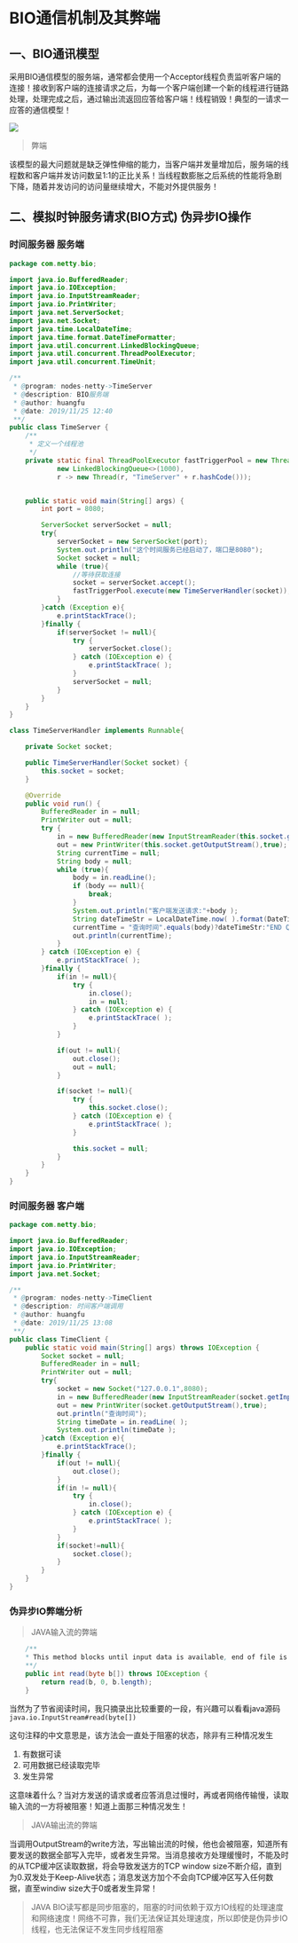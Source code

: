 # BIO通信机制及其弊端

## 一、BIO通讯模型

采用BIO通信模型的服务端，通常都会使用一个Acceptor线程负责监听客户端的连接！接收到客户端的连接请求之后，为每一个客户端创建一个新的线程进行链路处理，处理完成之后，通过输出流返回应答给客户端！线程销毁！典型的一请求一应答的通信模型！

![](../image/BIO通信模型.png)

> 弊端

该模型的最大问题就是缺乏弹性伸缩的能力，当客户端并发量增加后，服务端的线程数和客户端并发访问数呈1:1的正比关系！当线程数膨胀之后系统的性能将急剧下降，随着并发访问的访问量继续增大，不能对外提供服务！

## 二、模拟时钟服务请求(BIO方式) 伪异步IO操作

### 时间服务器 服务端

```java
package com.netty.bio;

import java.io.BufferedReader;
import java.io.IOException;
import java.io.InputStreamReader;
import java.io.PrintWriter;
import java.net.ServerSocket;
import java.net.Socket;
import java.time.LocalDateTime;
import java.time.format.DateTimeFormatter;
import java.util.concurrent.LinkedBlockingQueue;
import java.util.concurrent.ThreadPoolExecutor;
import java.util.concurrent.TimeUnit;

/**
 * @program: nodes-netty->TimeServer
 * @description: BIO服务端
 * @author: huangfu
 * @date: 2019/11/25 12:40
 **/
public class TimeServer {
    /**
     * 定义一个线程池
     */
    private static final ThreadPoolExecutor fastTriggerPool = new ThreadPoolExecutor(50, 200, 60L, TimeUnit.SECONDS,
            new LinkedBlockingQueue<>(1000),
            r -> new Thread(r, "TimeServer" + r.hashCode()));


    public static void main(String[] args) {
        int port = 8080;

        ServerSocket serverSocket = null;
        try{
            serverSocket = new ServerSocket(port);
            System.out.println("这个时间服务已经启动了，端口是8080");
            Socket socket = null;
            while (true){
                //等待获取连接
                socket = serverSocket.accept();
                fastTriggerPool.execute(new TimeServerHandler(socket));
            }
        }catch (Exception e){
            e.printStackTrace();
        }finally {
            if(serverSocket != null){
                try {
                    serverSocket.close();
                } catch (IOException e) {
                    e.printStackTrace( );
                }
                serverSocket = null;
            }
        }
    }
}

class TimeServerHandler implements Runnable{

    private Socket socket;

    public TimeServerHandler(Socket socket) {
        this.socket = socket;
    }

    @Override
    public void run() {
        BufferedReader in = null;
        PrintWriter out = null;
        try {
            in = new BufferedReader(new InputStreamReader(this.socket.getInputStream()));
            out = new PrintWriter(this.socket.getOutputStream(),true);
            String currentTime = null;
            String body = null;
            while (true){
                body = in.readLine();
                if (body == null){
                    break;
                }
                System.out.println("客户端发送请求:"+body );
                String dateTimeStr = LocalDateTime.now( ).format(DateTimeFormatter.ofPattern("yyyy-MM-dd HH:mm:ss"));
                currentTime = "查询时间".equals(body)?dateTimeStr:"END QUERY";
                out.println(currentTime);
            }
        } catch (IOException e) {
            e.printStackTrace( );
        }finally {
            if(in != null){
                try {
                    in.close();
                    in = null;
                } catch (IOException e) {
                    e.printStackTrace( );
                }
            }

            if(out != null){
                out.close();
                out = null;
            }

            if(socket != null){
                try {
                    this.socket.close();
                } catch (IOException e) {
                    e.printStackTrace( );
                }

                this.socket = null;
            }
        }
    }
}

```

### 时间服务器 客户端

```java
package com.netty.bio;

import java.io.BufferedReader;
import java.io.IOException;
import java.io.InputStreamReader;
import java.io.PrintWriter;
import java.net.Socket;

/**
 * @program: nodes-netty->TimeClient
 * @description: 时间客户端调用
 * @author: huangfu
 * @date: 2019/11/25 13:08
 **/
public class TimeClient {
    public static void main(String[] args) throws IOException {
        Socket socket = null;
        BufferedReader in = null;
        PrintWriter out = null;
        try{
            socket = new Socket("127.0.0.1",8080);
            in = new BufferedReader(new InputStreamReader(socket.getInputStream()));
            out = new PrintWriter(socket.getOutputStream(),true);
            out.println("查询时间");
            String timeDate = in.readLine( );
            System.out.println(timeDate );
        }catch (Exception e){
            e.printStackTrace();
        }finally {
            if(out != null){
                out.close();
            }
            if(in != null){
                try {
                    in.close();
                } catch (IOException e) {
                    e.printStackTrace( );
                }
            }
            if(socket!=null){
                socket.close();
            }
        }
    }
}

```

### 伪异步IO弊端分析

>JAVA输入流的弊端

```java
	/**
	* This method blocks until input data is available, end of file is detected, or an exception is thrown.
	**/
    public int read(byte b[]) throws IOException {
        return read(b, 0, b.length);
    }
```

当然为了节省阅读时间，我只摘录出比较重要的一段，有兴趣可以看看java源码`java.io.InputStream#read(byte[])`

这句注释的中文意思是，该方法会一直处于阻塞的状态，除非有三种情况发生

1. 有数据可读
2. 可用数据已经读取完毕
3. 发生异常

这意味着什么？当对方发送的请求或者应答消息过慢时，再或者网络传输慢，读取输入流的一方将被阻塞！知道上面那三种情况发生！

>JAVA输出流的弊端

当调用OutputStream的write方法，写出输出流的时候，他也会被阻塞，知道所有要发送的数据全部写入完毕，或者发生异常。当消息接收方处理缓慢时，不能及时的从TCP缓冲区读取数据，将会导致发送方的TCP window size不断介绍，直到为0.双发处于Keep-Alive状态；消息发送方加个不会向TCP缓冲区写入任何数据，直至windiw size大于0或者发生异常！

> JAVA BIO读写都是同步阻塞的，阻塞的时间依赖于双方IO线程的处理速度和网络速度！网络不可靠，我们无法保证其处理速度，所以即使是伪异步IO线程，也无法保证不发生同步线程阻塞

